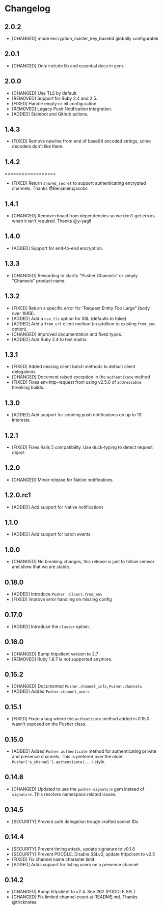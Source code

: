# Changelog

## 2.0.2

* [CHANGED] made encryption_master_key_base64 globally configurable 

## 2.0.1

* [CHANGED] Only include lib and essential docs in gem.

## 2.0.0

* [CHANGED] Use TLS by default.
* [REMOVED] Support for Ruby 2.4 and 2.5.
* [FIXED] Handle empty or nil  configuration.
* [REMOVED] Legacy Push Notification integration.
* [ADDED] Stalebot and Github actions. 

## 1.4.3

  * [FIXED] Remove newline from end of base64 encoded strings, some decoders don't like
    them.

## 1.4.2
==================

  * [FIXED] Return `shared_secret` to support authenticating encrypted channels. Thanks
    @Benjaminpjacobs

## 1.4.1

  * [CHANGED] Remove rbnacl from dependencies so we don't get errors when it isn't
    required. Thanks @y-yagi!

## 1.4.0

  * [ADDED] Support for end-to-end encryption.

## 1.3.3

  * [CHANGED] Rewording to clarify "Pusher Channels" or simply "Channels" product name.

## 1.3.2

  * [FIXED] Return a specific error for "Request Entity Too Large" (body over 10KB).
  * [ADDED] Add a `use_tls` option for SSL (defaults to false).
  * [ADDED] Add a `from_url` client method (in addition to existing `from_env` option).
  * [CHANGED] Improved documentation and fixed typos.
  * [ADDED] Add Ruby 2.4 to test matrix.

## 1.3.1

  * [FIXED] Added missing client batch methods to default client delegations
  * [CHANGED] Document raised exception in the `authenticate` method
  * [FIXED] Fixes em-http-request from using v2.5.0 of `addressable` breaking builds.

## 1.3.0

  * [ADDED] Add support for sending push notifications on up to 10 interests.

## 1.2.1

  * [FIXED] Fixes Rails 5 compatibility. Use duck-typing to detect request object

## 1.2.0

  * [CHANGED] Minor release for Native notifications

## 1.2.0.rc1

  * [ADDED] Add support for Native notifications

## 1.1.0

  * [ADDED] Add support for batch events

## 1.0.0

 * [CHANGED] No breaking changes, this release is just to follow semver and show that we
are stable.

## 0.18.0

  * [ADDED] Introduce `Pusher::Client.from_env`
  * [FIXED] Improve error handling on missing config

## 0.17.0

  * [ADDED] Introduce the `cluster` option.

## 0.16.0

  * [CHANGED] Bump httpclient version to 2.7
  * [REMOVED] Ruby 1.8.7 is not supported anymore.

## 0.15.2

  * [CHANGED] Documented `Pusher.channel_info`, `Pusher.channels`
  * [ADDED] Added `Pusher.channel_users`

## 0.15.1

  * [FIXED] Fixed a bug where the `authenticate` method added in 0.15.0 wasn't exposed on the Pusher class.

## 0.15.0

  * [ADDED] Added `Pusher.authenticate` method for authenticating private and presence channels.
    This is prefered over the older `Pusher['a_channel'].authenticate(...)` style.

## 0.14.6

  * [CHANGED] Updated to use the `pusher-signature` gem instead of `signature`.
    This resolves namespace related issues.

## 0.14.5

  * [SECURITY] Prevent auth delegation trough crafted socket IDs

## 0.14.4

  * [SECURITY] Prevent timing attack, update signature to v0.1.8
  * [SECURITY] Prevent POODLE. Disable SSLv3, update httpclient to v2.5
  * [FIXED] Fix channel name character limit.
  * [ADDED] Adds support for listing users on a presence channel

## 0.14.2

  * [CHANGED] Bump httpclient to v2.4. See #62 (POODLE SSL)
  * [CHANGED] Fix limited channel count at README.md. Thanks @tricknotes
